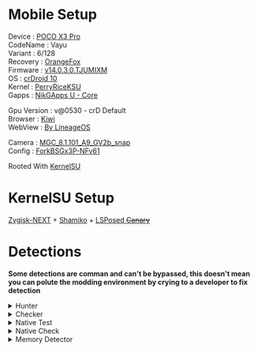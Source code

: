 # Mobile Setup

Device : [POCO X3 Pro](https://www.gsmarena.com/xiaomi_poco_x3_pro-10802.php)<br>
CodeName : Vayu<br>
Variant : 6/128<br>
Recovery : [OrangeFox](https://orangefox.download/device/vayu)<br>
Firmware : [v14.0.3.0.TJUMIXM](https://xiaomifirmwareupdater.com/firmware/vayu/stable/V14.0.3.0.TJUMIXM/)<br>
OS : [crDroid 10](https://sourceforge.net/projects/crdroid/files/vayu/10.x/)<br>
Kernel : [PerryRiceKSU](https://t.me/PerryTheKernelCL)<br>
Gapps : [NikGApps U - Core](https://sourceforge.net/projects/nikgapps/files/Releases/NikGapps-U/)<br>

Gpu Version : v@0530 - crD Default<br>
Browser : [Kiwi](https://play.google.com/store/apps/details?id=com.kiwibrowser.browser)<br>
WebView : [By LineageOS](https://www.apkmirror.com/apk/lineageos/android-system-webview-2/)<br>

Camera : [MGC_8.1.101_A9_GV2b_snap](https://1-dontsharethislink.celsoazevedo.com/file/filesc/MGC_8.1.101_A9_GV2b_snap.apk)<br>
Config : [ForkBSGx3P-NFv61](https://github.com/BEASTover9000/Mobile-Specification/releases/tag/v61)<br>

Rooted With [KernelSU](https://github.com/tiann/KernelSU)

# KernelSU Setup

[Zygisk-NEXT](https://github.com/Dr-TSNG/ZygiskNext) + [Shamiko](https://github.com/LSPosed/LSPosed.github.io/releases) + [LSPosed <s>Canary</s>](https://github.com/LSPosed/LSPosed/actions/workflows/core.yml)

# Detections

**Some detections are comman and can't be bypassed, this doesn't mean you can polute the modding environment by crying to a developer to fix detection**

<details>
  <summary>Hunter</summary>
<br>
  
![Hunter](https://github.com/ToucH9000/Mobile-Setup/blob/main/Media/Hunter.png)
</details>
<details>
  <summary>Checker</summary>
<br>
  
![Checker](https://github.com/ToucH9000/Mobile-Setup/blob/main/Media/Checker.png)
</details>
<details>
  <summary>Native Test</summary>
<br>
  
![Native-Test](https://github.com/ToucH9000/Mobile-Setup/blob/main/Media/Native-Test.png)
</details>
<details>
  <summary>Native Check</summary>
<br>
  
![Native-Check](https://github.com/ToucH9000/Mobile-Setup/blob/main/Media/Native-Check.png)
</details>
<details>
  <summary>Memory Detector</summary>
<br>
  
![Memory-Detector](https://github.com/ToucH9000/Mobile-Setup/blob/main/Media/Memory-Detector.png)
</details>
